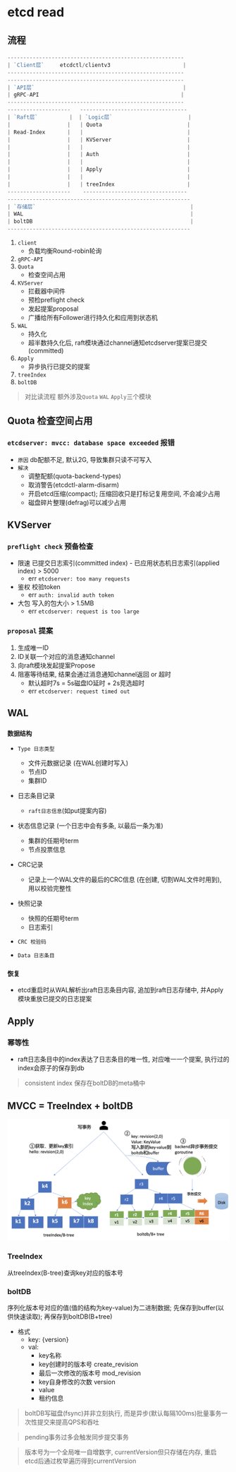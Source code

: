 # etcd read

## 流程

```go
--------------------------------------------------------
| `Client层`     etcdctl/clientv3                       |
--------------------------------------------------------
--------------------------------------------------------
| `API层`                                               |
| gRPC-API                                             |
--------------------------------------------------------
--------------------   ----------------------------------
| `Raft层`          |  | `Logic层`                        |
|                  |   | Quota                           |
| Read-Index       |   |                                 |
|                  |   | KVServer                        |
|                  |   |                                 |
|                  |   | Auth                            |
|                  |   |                                 |
|                  |   | Apply                           |
|                  |   |                                 |
|                  |   | treeIndex                       |
--------------------    ---------------------------------
----------------------------------------------------------
| `存储层`                                                 |
| WAL                                                     |
| boltDB                                                  |
----------------------------------------------------------
```

1. `client`
   - 负载均衡Round-robin轮询
2. `gRPC-API`
3. `Quota`
   - 检查空间占用
4. `KVServer`
   - 拦截器中间件
   - 预检preflight check
   - 发起提案proposal
   - 广播给所有Follower进行持久化和应用到状态机
5. `WAL`
   - 持久化
   - 超半数持久化后, raft模块通过channel通知etcdserver提案已提交(committed)
6. `Apply`
   - 异步执行已提交的提案
7. `treeIndex`
8. `boltDB`

> 对比读流程 额外涉及`Quota` `WAL` `Apply`三个模块

## Quota 检查空间占用

### `etcdserver: mvcc: database space exceeded` 报错

- `原因` db配额不足, 默认2G, 导致集群只读不可写入
- `解决`
  - 调整配额(quota-backend-types)
  - 取消警告(etcdctl-alarm-disarm)
  - 开启etcd压缩(compact); 压缩回收只是打标记复用空间, 不会减少占用
  - 磁盘碎片整理(defrag)可以减少占用

## KVServer

### `preflight check` 预备检查

- 限速 已提交日志索引(committed index) - 已应用状态机日志索引(applied index) > 5000
  - err `etcdserver: too many requests`
- 鉴权 校验token
  - err `auth: invalid auth token`
- 大包 写入的包大小 > 1.5MB
  - err `etcdserver: request is too large`

### `proposal` 提案

1. 生成唯一ID
2. ID关联一个对应的消息通知channel
3. 向raft模块发起提案Propose
4. 阻塞等待结果, 结果会通过消息通知channel返回 or 超时
   - 默认超时7s = 5s磁盘IO延时 + 2s竞选超时
   - err `etcdserver: request timed out`

## WAL

### `数据结构`

- `Type 日志类型`
  - 文件元数据记录 (在WAL创建时写入)
  - 节点ID
  - 集群ID
- 日志条目记录
  - `raft日志信息`(如put提案内容)
- 状态信息记录 (一个日志中会有多条, 以最后一条为准)
  - 集群的任期号term
  - 节点投票信息
- CRC记录
  - 记录上一个WAL文件的最后的CRC信息 (在创建, 切割WAL文件时用到), 用以校验完整性
- 快照记录
  - 快照的任期号term
  - 日志索引

- `CRC 校验码`

- `Data 日志条目`

### `恢复`

- etcd重启时从WAL解析出raft日志条目内容, 追加到raft日志存储中, 并Apply模块重放已提交的日志提案

## Apply

### 幂等性

- raft日志条目中的index表达了日志条目的唯一性, 对应唯一一个提案, 执行过的index会原子的保存到db

> consistent index 保存在boltDB的meta桶中

## MVCC = TreeIndex + boltDB

![img](res/etcd-write.png)

### TreeIndex

从treeIndex(B-tree)查询key对应的版本号

### boltDB

序列化版本号对应的值(值的结构为key-value)为二进制数据; 先保存到buffer(以供快速读取); 再保存到boltDB(B+tree)

- 格式
  - key: {version}
  - val:
    - key名称
    - key创建时的版本号 create_revision
    - 最后一次修改的版本号 mod_revision
    - key自身修改的次数 version
    - value
    - 租约信息

> boltDB写磁盘(fsync)并非立刻执行, 而是异步(默认每隔100ms)批量事务一次性提交来提高QPS和吞吐

> pending事务过多会触发同步提交事务

> 版本号为一个全局唯一自增数字, currentVersion但只存储在内存, 重启etcd后通过枚举遍历得到currentVersion
